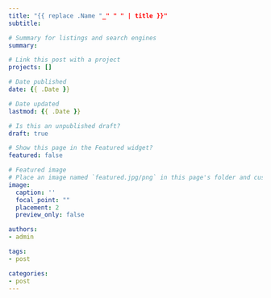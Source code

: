 ```yaml
---
title: "{{ replace .Name "_" " " | title }}"
subtitle:

# Summary for listings and search engines
summary:

# Link this post with a project
projects: []

# Date published
date: {{ .Date }}

# Date updated
lastmod: {{ .Date }}

# Is this an unpublished draft?
draft: true

# Show this page in the Featured widget?
featured: false

# Featured image
# Place an image named `featured.jpg/png` in this page's folder and customize its options here.
image:
  caption: ''
  focal_point: ""
  placement: 2
  preview_only: false

authors:
- admin

tags:
- post

categories:
- post
---
```


